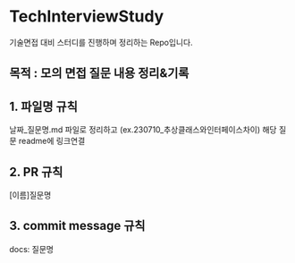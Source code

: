 # TechInterviewStudy
기술면접 대비 스터디를 진행하며 정리하는 Repo입니다.

## 목적 : 모의 면접 질문 내용 정리&기록

## 1. 파일명 규칙
날짜_질문명.md 파일로 정리하고
(ex.230710_추상클래스와인터페이스차이)
해당 질문 readme에 링크연결

## 2. PR 규칙
[이름]질문명

## 3. commit message 규칙
docs: 질문명
